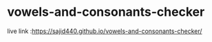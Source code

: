# vowels-and-consonants-checker
live link :https://sajid440.github.io/vowels-and-consonants-checker/